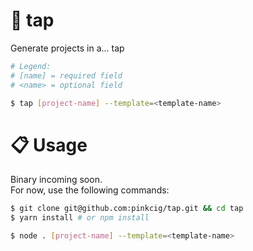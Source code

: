 # 🔖 tap

Generate projects in a... tap

```sh
# Legend:
# [name] = required field
# <name> = optional field

$ tap [project-name] --template=<template-name>
```

# 📋 Usage

Binary incoming soon.  
For now, use the following commands:

```sh
$ git clone git@github.com:pinkcig/tap.git && cd tap
$ yarn install # or npm install

$ node . [project-name] --template=<template-name>
```
